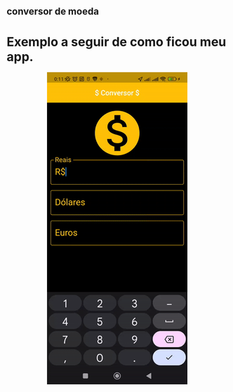 ## conversor de moeda
# Exemplo a seguir de como ficou meu app.

<p align="center">
    <img windth="470" src="android/app/src/assets/gift.gif">
    </p>





